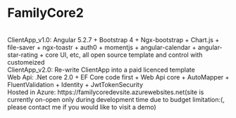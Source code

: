 # FamilyCore2
<br >
ClientApp_v1.0:
Angular 5.2.7 + Bootstrap 4 + Ngx-bootstrap + Chart.js + file-saver + ngx-toastr + auth0 + momentjs + angular-calendar + angular-star-rating + core UI, etc, all open source template and control with customeized
<br >
ClientApp_v2.0:
Re-write ClientApp into a paid licenced template
<br >
Web Api:
.Net core 2.0 + EF Core code first + Web Api core + AutoMapper + FluentValidation + Identity + JwtTokenSecurity
<br>
Hosted in Azure: https://familycoredevsite.azurewebsites.net(site is currently on-open only during development time due to budget limitation:(, please contact me if you would like to visit a demo)
